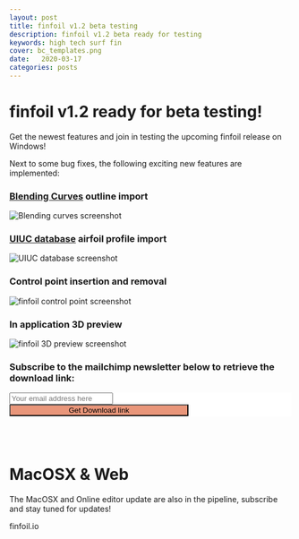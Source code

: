 ```yaml
---
layout: post
title: finfoil v1.2 beta testing
description: finfoil v1.2 beta ready for testing
keywords: high tech surf fin 
cover: bc_templates.png
date:   2020-03-17
categories: posts
---
```


<style>
@media (min-width: 62em) {
  img { max-width: 49%; max-height: 60vh; }
}
</style>

# finfoil v1.2 ready for beta testing!

Get the newest features and join in testing the upcoming finfoil release on Windows!

Next to some bug fixes, the following exciting new features are implemented:
### [Blending Curves](https://www.blendingcurves.com/fin-templates) outline import
  ![Blending curves screenshot](/blog/images/bc_templates.png)<br/>
### [UIUC database](https://m-selig.ae.illinois.edu/ads/coord_database.html) airfoil profile import
  ![UIUC database screenshot](/blog/images/UIUC_foils.png)<br/>
### Control point insertion and removal
  ![finfoil control point screenshot](/blog/images/cpoints.png)<br/>
### In application 3D preview
  ![finfoil 3D preview screenshot](/blog/images/3d_preview.png)<br/>

### Subscribe to the mailchimp newsletter below to retrieve the download link:

<!-- Begin Mailchimp Signup Form -->
<link href="//cdn-images.mailchimp.com/embedcode/horizontal-slim-10_7.css" rel="stylesheet" type="text/css">
<style type="text/css">
	#mc_embed_signup{background:#fff; clear:left; font:14px Helvetica,Arial,sans-serif; width:100%;}
	/* Add your own Mailchimp form style overrides in your site stylesheet or in this style block.
	   We recommend moving this block and the preceding CSS link to the HEAD of your HTML file. */
</style>
<div id="mc_embed_signup">
<form action="https://finfoil.us4.list-manage.com/subscribe/post?u=4ff0ccd54e4118b65a3b27c54&amp;id=be03194bfe" method="post" id="mc-embedded-subscribe-form" name="mc-embedded-subscribe-form" class="validate" target="_blank" novalidate>
    <div id="mc_embed_signup_scroll">
	<input type="email" value="" name="EMAIL" class="email" id="mce-EMAIL" placeholder="Your email address here" required>
    <!-- real people should not fill this in and expect good things - do not remove this or risk form bot signups-->
    <div style="position: absolute; left: -5000px;" aria-hidden="true"><input type="text" name="b_4ff0ccd54e4118b65a3b27c54_be03194bfe" tabindex="-1" value=""></div>
    <div class="clear"><input type="submit" value="Get Download link" name="subscribe" id="mc-embedded-subscribe" class="button" style="background-color:darksalmon; max-width: 20rem; width: 25em;"></div>
    </div>
</form>
</div>
<!--End mc_embed_signup-->
<br/>
<br/>

# MacOSX & Web
The MacOSX and Online editor update are also in the pipeline, subscribe and stay tuned for updates!

finfoil.io
